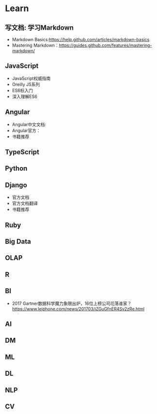 # Learn

## 写文档: 学习Markdown
- Markdown Basics:https://help.github.com/articles/markdown-basics
- Mastering Markdown：https://guides.github.com/features/mastering-markdown/

## JavaScript

- JavaScript权威指南
- Oreilly JS系列
- ES6标入门
- 深入理解ES6

## Angular

- Angular中文文档:
- Angular官方：
- 书籍推荐

## TypeScript

## Python

## Django

- 官方文档
- 官方文档翻译
- 书籍推荐

## Ruby

## Big Data


## OLAP

## R

## BI

- 2017 Gartner数据科学魔力象限出炉，16位上榜公司花落谁家？https://www.leiphone.com/news/201703/iZGuGfnER4Sv2zRe.html

## AI

## DM

## ML

## DL

## NLP

## CV

